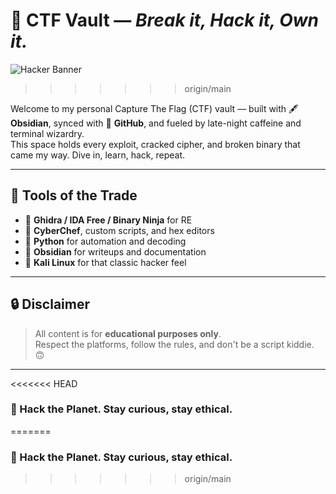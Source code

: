 # 🧠 CTF Vault — *Break it, Hack it, Own it.*

![Hacker Banner](https://camo.githubusercontent.com/514f682a0b43a9422eee5d9e1d81ef2b7c866247575a96f1080913870d87f0e9/68747470733a2f2f63646e612e61727473746174696f6e2e636f6d2f702f6173736574732f696d616765732f696d616765732f3032382f3130322f3035382f6f726967696e616c2f706978656c2d6a6566662d6d61747269782d732e6769663f31353933343837323633)

>>>>>>> origin/main

Welcome to my personal Capture The Flag (CTF) vault — built with 🖋️ **Obsidian**, synced with 🔄 **GitHub**, and fueled by late-night caffeine and terminal wizardry.  
This space holds every exploit, cracked cipher, and broken binary that came my way. Dive in, learn, hack, repeat.

---

## 🧠 Tools of the Trade

- 🧪 **Ghidra / IDA Free / Binary Ninja** for RE
- 🔐 **CyberChef**, custom scripts, and hex editors
- 🐍 **Python** for automation and decoding
- 📜 **Obsidian** for writeups and documentation
- 🧰 **Kali Linux** for that classic hacker feel

---

## 🔒 Disclaimer

> All content is for **educational purposes only**.  
> Respect the platforms, follow the rules, and don't be a script kiddie. 🙃

---

<<<<<<< HEAD
### 👊 Hack the Planet. Stay curious, stay ethical. 
=======
### 👊 Hack the Planet. Stay curious, stay ethical.
>>>>>>> origin/main
